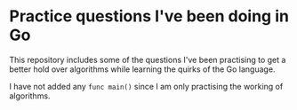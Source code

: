 # Practice questions I've been doing in Go 


This repository includes some of the questions I've been practising to get a better hold over algorithms while learning the quirks of the Go language. 

I have not added any `func main()` since I am only practising the working of algorithms. 
